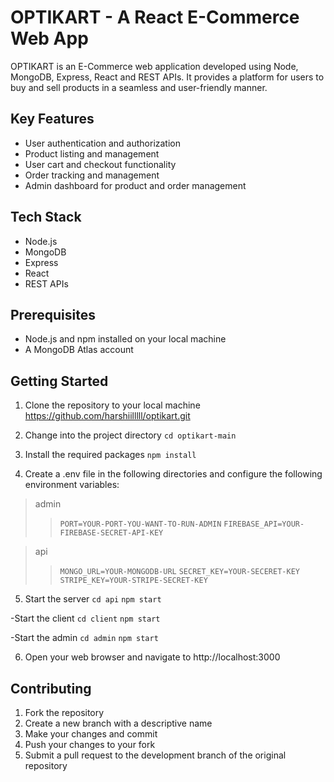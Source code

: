 # OPTIKART - A React E-Commerce Web App

OPTIKART is an E-Commerce web application developed using Node, MongoDB, Express, React and REST APIs. It provides a platform for users to buy and sell products in a seamless and user-friendly manner.

## Key Features

- User authentication and authorization
- Product listing and management
- User cart and checkout functionality
- Order tracking and management
- Admin dashboard for product and order management

## Tech Stack

- Node.js
- MongoDB
- Express
- React
- REST APIs

## Prerequisites

- Node.js and npm installed on your local machine
- A MongoDB Atlas account

## Getting Started

1. Clone the repository to your local machine
   https://github.com/harshiilllll/optikart.git

2. Change into the project directory
   `cd optikart-main`

3. Install the required packages
   `npm install`

4. Create a .env file in the following directories and configure the following environment variables:

>  admin
> 
> >  ```PORT=YOUR-PORT-YOU-WANT-TO-RUN-ADMIN```
> >  ```FIREBASE_API=YOUR-FIREBASE-SECRET-API-KEY```

>  api
>
> >  ```MONGO_URL=YOUR-MONGODB-URL```
> >  ```SECRET_KEY=YOUR-SECERET-KEY```
> >  ```STRIPE_KEY=YOUR-STRIPE-SECRET-KEY```

5. Start the server
   `cd api`
   `npm start`

-Start the client
`cd client`
`npm start`

-Start the admin
`cd admin`
`npm start`

6. Open your web browser and navigate to http://localhost:3000

## Contributing

1. Fork the repository
2. Create a new branch with a descriptive name
3. Make your changes and commit
4. Push your changes to your fork
5. Submit a pull request to the development branch of the original repository
